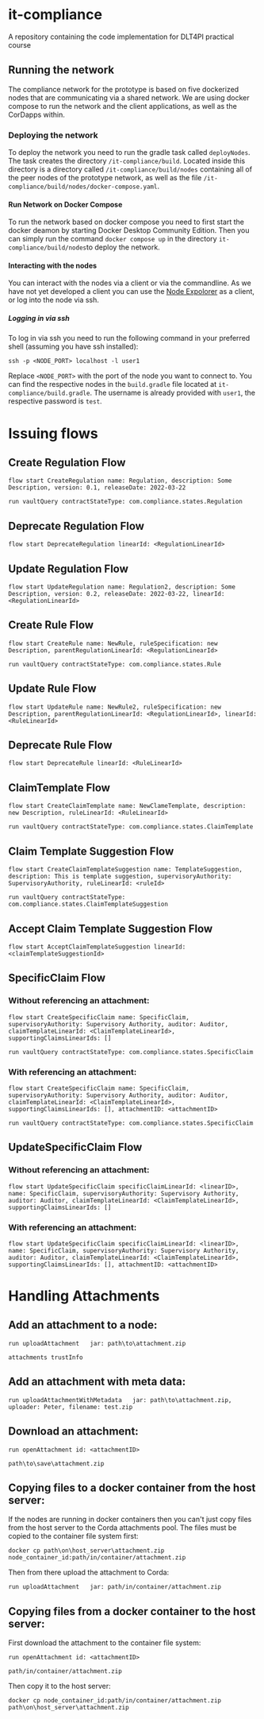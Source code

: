 # it-compliance
A repository containing the code implementation for DLT4PI practical course

## Running the network
The compliance network for the prototype is based on five dockerized nodes that are communicating via a shared network.
We are using docker compose to run the network and the client applications, as well as the CorDapps within. 

### Deploying the network
To deploy the network you need to run the gradle task called `deployNodes`. The task creates the directory `/it-compliance/build`.
Located inside this directory is a directory called `/it-compliance/build/nodes` containing all of the peer nodes of the prototype network, as well as the file `/it-compliance/build/nodes/docker-compose.yaml`.

#### Run Network on Docker Compose
To run the network based on docker compose you need to first start the docker deamon by starting Docker Desktop Community Edition. 
Then you can simply run the command `docker compose up` in the directory `it-compliance/build/nodes`to deploy the network. 

#### Interacting with the nodes
You can interact with the nodes via a client or via the commandline. As we have not yet developed a client you can use the [Node Expolorer](https://docs.r3.com/en/platform/corda/4.6/open-source/node-explorer.html) as a client, or log into the node via ssh.

##### Logging in via ssh
To log in via ssh you need to run the following command in your preferred shell (assuming you have ssh installed):
```
ssh -p <NODE_PORT> localhost -l user1
```
Replace `<NODE_PORT>` with the port of the node you want to connect to. You can find the respective nodes in the `build.gradle` file located at `it-compliance/build.gradle`. 
The username is already provided with `user1`, the respective password is `test`.


# Issuing flows

## Create Regulation Flow
`flow start CreateRegulation name: Regulation, description: Some Description, version: 0.1, releaseDate: 2022-03-22`

`run vaultQuery contractStateType: com.compliance.states.Regulation`

## Deprecate Regulation Flow
`flow start DeprecateRegulation linearId: <RegulationLinearId>`

## Update Regulation Flow
`flow start UpdateRegulation name: Regulation2, description: Some Description, version: 0.2, releaseDate: 2022-03-22, linearId: <RegulationLinearId>`

## Create Rule Flow 
`flow start CreateRule name: NewRule, ruleSpecification: new Description, parentRegulationLinearId: <RegulationLinearId>`

`run vaultQuery contractStateType: com.compliance.states.Rule`

## Update Rule Flow

`flow start UpdateRule name: NewRule2, ruleSpecification: new Description, parentRegulationLinearId: <RegulationLinearId>, linearId: <RuleLinearId>`

## Deprecate Rule Flow
`flow start DeprecateRule linearId: <RuleLinearId>`

## ClaimTemplate Flow 
`flow start CreateClaimTemplate name: NewClameTemplate, description: new Description, ruleLinearId: <RuleLinearId>`

`run vaultQuery contractStateType: com.compliance.states.ClaimTemplate`

## Claim Template Suggestion Flow
`flow start CreateClaimTemplateSuggestion name: TemplateSuggestion, description: This is template suggestion, supervisoryAuthority: SupervisoryAuthority, ruleLinearId: <ruleId>`

`run vaultQuery contractStateType: com.compliance.states.ClaimTemplateSuggestion`

## Accept Claim Template Suggestion Flow
`flow start AcceptClaimTemplateSuggestion linearId: <claimTemplateSuggestionId>`

## SpecificClaim Flow 

### Without referencing an attachment:
`flow start CreateSpecificClaim name: SpecificClaim, supervisoryAuthority: Supervisory Authority, auditor: Auditor, claimTemplateLinearId: <ClaimTemplateLinearId>, supportingClaimsLinearIds: []`

`run vaultQuery contractStateType: com.compliance.states.SpecificClaim`

### With referencing an attachment:
`flow start CreateSpecificClaim name: SpecificClaim, supervisoryAuthority: Supervisory Authority, auditor: Auditor, claimTemplateLinearId: <ClaimTemplateLinearId>, supportingClaimsLinearIds: [], attachmentID: <attachmentID>`

`run vaultQuery contractStateType: com.compliance.states.SpecificClaim`

## UpdateSpecificClaim Flow

### Without referencing an attachment:
`flow start UpdateSpecificClaim specificClaimLinearId: <linearID>, name: SpecificClaim, supervisoryAuthority: Supervisory Authority, auditor: Auditor, claimTemplateLinearId: <ClaimTemplateLinearId>, supportingClaimsLinearIds: []`

### With referencing an attachment:
`flow start UpdateSpecificClaim specificClaimLinearId: <linearID>, name: SpecificClaim, supervisoryAuthority: Supervisory Authority, auditor: Auditor, claimTemplateLinearId: <ClaimTemplateLinearId>, supportingClaimsLinearIds: [], attachmentID: <attachmentID>`



# Handling Attachments

## Add an attachment to a node:
`run uploadAttachment   jar: path\to\attachment.zip`

`attachments trustInfo`

## Add an attachment with meta data:
`run uploadAttachmentWithMetadata   jar: path\to\attachment.zip, uploader: Peter, filename: test.zip`

## Download an attachment:
`run openAttachment id: <attachmentID>`

`path\to\save\attachment.zip`

## Copying files to a docker container from the host server:
If the nodes are running in docker containers then you can't just copy files from the host server to the Corda attachments pool. The files must be copied to the container file system first:

`docker cp path\on\host_server\attachment.zip node_container_id:path/in/container/attachment.zip`

Then from there upload the attachment to Corda:

`run uploadAttachment   jar: path/in/container/attachment.zip`


## Copying files from a docker container to the host server:
First download the attachment to the container file system:

`run openAttachment id: <attachmentID>`

`path/in/container/attachment.zip`

Then copy it to the host server:

`docker cp node_container_id:path/in/container/attachment.zip path\on\host_server\attachment.zip`




